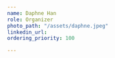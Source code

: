 ```yaml
---
name: Daphne Han
role: Organizer
photo_path: "/assets/daphne.jpeg"
linkedin_url: 
ordering_priority: 100

---
```

